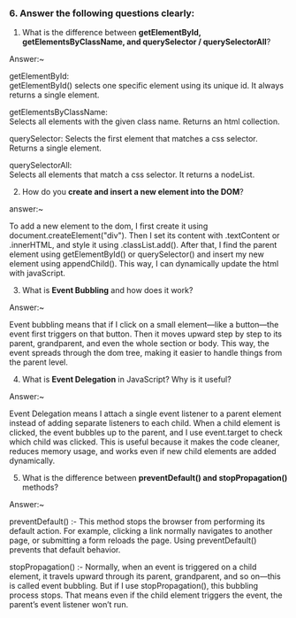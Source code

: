 
### 6. Answer the following questions clearly:

1. What is the difference between **getElementById, getElementsByClassName, and querySelector / querySelectorAll**?

Answer:~

getElementById:  
getElementById() selects one specific element using its unique id. It always returns a single element.

getElementsByClassName:   
Selects all elements with the given class name. Returns an html collection.

querySelector: 
Selects the first element that matches a css selector. Returns a single element.

querySelectorAll:  
Selects all elements that match a css selector. It returns a nodeList.




2. How do you **create and insert a new element into the DOM**?

answer:~

To add a new element to the dom, I first create it using document.createElement("div"). Then I set its content with .textContent or .innerHTML, and style it using .classList.add().
After that, I find the parent element using getElementById() or querySelector() and insert my new element using appendChild().
This way, I can dynamically update the html with javaScript.





3. What is **Event Bubbling** and how does it work?


Answer:~

Event bubbling means that if I click on a small element—like a button—the event first triggers on that button. Then it moves upward step by step to its parent, grandparent, and even the whole section or body. This way, the event spreads through the dom tree, making it easier to handle things from the parent level.



4. What is **Event Delegation** in JavaScript? Why is it useful?



Answer:~

Event Delegation means I attach a single event listener to a parent element instead of adding separate listeners to each child.
When a child element is clicked, the event bubbles up to the parent, and I use event.target to check which child was clicked.
This is useful because it makes the code cleaner, reduces memory usage, and works even if new child elements are added dynamically.




5. What is the difference between **preventDefault() and stopPropagation()** methods?

Answer:~

preventDefault() :- This method stops the browser from performing its default action. For example, clicking a link normally navigates to another page, or submitting a form reloads the page. Using preventDefault() prevents that default behavior.

stopPropagation() :- Normally, when an event is triggered on a child element, it travels upward through its parent, grandparent, and so on—this is called event bubbling.
But if I use stopPropagation(), this bubbling process stops. That means even if the child element triggers the event, the parent’s event listener won’t run.









